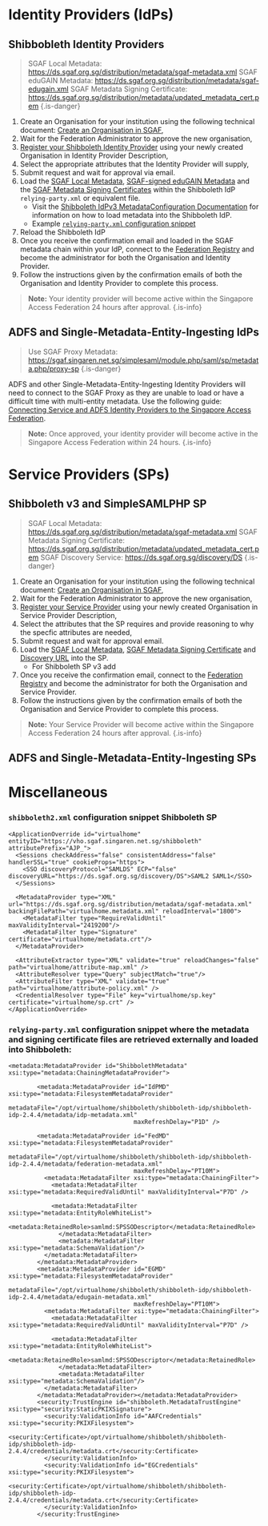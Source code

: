 <!-- TITLE: Connecting to the SGAF -->
<!-- SUBTITLE: How to connect SAML 2.0 entities (IdPs and SPs) to the SGAF -->

# Identity Providers (IdPs)
## Shibbobleth Identity Providers

> SGAF Local Metadata: https://ds.sgaf.org.sg/distribution/metadata/sgaf-metadata.xml
> SGAF eduGAIN Metadata: https://ds.sgaf.org.sg/distribution/metadata/sgaf-edugain.xml
> SGAF Metadata Signing Certificate: https://ds.sgaf.org.sg/distribution/metadata/updated_metadata_cert.pem
{.is-danger}

1. Create an Organisation for your institution using the following technical document: [Create an Organisation in SGAF](https://www.singaren.net.sg/document/Creating%20an%20Organisation%20within%20SGAF.pdf),
2. Wait for the Federation Administrator to approve the new organisation,
3. [Register your Shibboleth Identity Provider](https://manager.sgaf.org.sg/federationregistry/registration/idp) using your newly created Organisation in Identity Provider Description,
4. Select the appropriate attributes that the Identity Provider will supply,
5. Submit request and wait for approval via email.
6. Load the [SGAF Local Metadata](https://ds.sgaf.org.sg/distribution/metadata/sgaf-metadata.xml), [SGAF-signed eduGAIN Metadata](https://ds.sgaf.org.sg/distribution/metadata/sgaf-edugain.xml) and the [SGAF Metadata Signing Certificates](https://ds.sgaf.org.sg/distribution/metadata/updated_metadata_cert.pem) within the Shibboleth IdP `relying-party.xml` or equivalent file.
	* Visit the [Shibboleth IdPv3 MetadataConfiguration Documentation](https://wiki.shibboleth.net/confluence/display/IDP30/MetadataConfiguration) for information on how to load metadata into the Shibboleth IdP.
	* Example [`relying-party.xml` configuration snippet](#relying-party-xml-configuration-snippet-where-the-metadata-and-signing-certificate-files-are-retrieved-externally-and-loaded-into-shibboleth)
7. Reload the Shibboleth IdP
8. Once you receive the confirmation email and loaded in the SGAF metadata chain within your IdP, connect to the [Federation Registry](https://manager.sgaf.org.sg/federationregistry/) and become the administrator for both the Organisation and Identity Provider.
9. Follow the instructions given by the confirmation emails of both the Organisation and Identity Provider to complete this process.

> **Note:** Your identity provider will become active within the Singapore Access Federation 24 hours after approval.
{.is-info}

## ADFS and Single-Metadata-Entity-Ingesting IdPs
> Use SGAF Proxy Metadata: https://sgaf.singaren.net.sg/simplesaml/module.php/saml/sp/metadata.php/proxy-sp
{.is-danger}

ADFS and other Single-Metadata-Entity-Ingesting Identity Providers will need to connect to the SGAF Proxy as they are unable to load or have a difficult time with multi-entity metadata.
Use the following guide: [Connecting Service and ADFS Identity Providers to the Singapore Access Federation](https://www.singaren.net.sg/document/Connecting%20Service%20and%20ADFS%20Identity%20Providers%20to%20the%20SingAREN%20Access%20Federation.pdf).

> **Note:** Once approved, your identity provider will become active in the Singapore Access Federation within 24 hours.
{.is-info}
# Service Providers (SPs)

## Shibboleth v3 and SimpleSAMLPHP SP

> SGAF Local Metadata: https://ds.sgaf.org.sg/distribution/metadata/sgaf-metadata.xml
> SGAF Metadata Signing Certificate: https://ds.sgaf.org.sg/distribution/metadata/updated_metadata_cert.pem
> SGAF Discovery Service: https://ds.sgaf.org.sg/discovery/DS
{.is-danger}

1. Create an Organisation for your institution using the following technical document: [Create an Organisation in SGAF](https://www.singaren.net.sg/document/Creating%20an%20Organisation%20within%20SGAF.pdf),
2. Wait for the Federation Administrator to approve the new organisation,
3. [Register your Service Provider](https://manager.sgaf.org.sg/federationregistry/registration/sp) using your newly created Organisation in Service Provider Description,
4. Select the attributes that the SP requires and provide reasoning to why the specfic attributes are needed,
5. Submit request and wait for approval email.
6. Load the [SGAF Local Metadata](https://ds.sgaf.org.sg/distribution/metadata/sgaf-metadata.xml), [SGAF Metadata Signing Certificate](https://ds.sgaf.org.sg/distribution/metadata/updated_metadata_cert.pem) and [Discovery URL](https://ds.sgaf.org.sg/discovery/DS) into the SP.
	*  For Shibboleth SP v3 add
7. Once you receive the confirmation email, connect to the [Federation Registry](https://manager.sgaf.org.sg/federationregistry/) and become the administrator for both the Organisation and Service Provider.
8. Follow the instructions given by the confirmation emails of both the Organisation and Service Provider to complete this process.

> **Note:** Your Service Provider will become active within the Singapore Access Federation 24 hours after approval.
{.is-info}

## ADFS and Single-Metadata-Entity-Ingesting SPs

# Miscellaneous
### `shibboleth2.xml` configuration snippet Shibboleth SP
```
<ApplicationOverride id="virtualhome" entityID="https://vho.sgaf.singaren.net.sg/shibboleth" attributePrefix="AJP_">
  <Sessions checkAddress="false" consistentAddress="false" handlerSSL="true" cookieProps="https">
    <SSO discoveryProtocol="SAMLDS" ECP="false" discoveryURL="https://ds.sgaf.org.sg/discovery/DS">SAML2 SAML1</SSO>
  </Sessions>

  <MetadataProvider type="XML" url="https://ds.sgaf.org.sg/distribution/metadata/sgaf-metadata.xml" backingFilePath="virtualhome.metadata.xml" reloadInterval="1800">
    <MetadataFilter type="RequireValidUntil" maxValidityInterval="2419200"/>
    <MetadataFilter type="Signature" certificate="virtualhome/metadata.crt"/>
  </MetadataProvider>

  <AttributeExtractor type="XML" validate="true" reloadChanges="false" path="virtualhome/attribute-map.xml" />
  <AttributeResolver type="Query" subjectMatch="true"/>
  <AttributeFilter type="XML" validate="true" path="virtualhome/attribute-policy.xml" />
  <CredentialResolver type="File" key="virtualhome/sp.key" certificate="virtualhome/sp.crt" />
</ApplicationOverride>
```

### `relying-party.xml` configuration snippet where the metadata and signing certificate files are retrieved externally and loaded into Shibboleth:

```
<metadata:MetadataProvider id="ShibbolethMetadata" xsi:type="metadata:ChainingMetadataProvider">

        <metadata:MetadataProvider id="IdPMD" xsi:type="metadata:FilesystemMetadataProvider"
                                   metadataFile="/opt/virtualhome/shibboleth/shibboleth-idp/shibboleth-idp-2.4.4/metadata/idp-metadata.xml"
                                   maxRefreshDelay="P1D" />

        <metadata:MetadataProvider id="FedMD" xsi:type="metadata:FilesystemMetadataProvider"
                                   metadataFile="/opt/virtualhome/shibboleth/shibboleth-idp/shibboleth-idp-2.4.4/metadata/federation-metadata.xml"
                                   maxRefreshDelay="PT10M">
          <metadata:MetadataFilter xsi:type="metadata:ChainingFilter">
            <metadata:MetadataFilter  xsi:type="metadata:RequiredValidUntil" maxValidityInterval="P7D" />

            <metadata:MetadataFilter xsi:type="metadata:EntityRoleWhiteList">
                <metadata:RetainedRole>samlmd:SPSSODescriptor</metadata:RetainedRole>
              </metadata:MetadataFilter>
              <metadata:MetadataFilter xsi:type="metadata:SchemaValidation"/>
          </metadata:MetadataFilter>
        </metadata:MetadataProvider>
        <metadata:MetadataProvider id="EGMD" xsi:type="metadata:FilesystemMetadataProvider"
                                   metadataFile="/opt/virtualhome/shibboleth/shibboleth-idp/shibboleth-idp-2.4.4/metadata/edugain-metadata.xml"
                                   maxRefreshDelay="PT10M">
          <metadata:MetadataFilter xsi:type="metadata:ChainingFilter">
            <metadata:MetadataFilter  xsi:type="metadata:RequiredValidUntil" maxValidityInterval="P7D" />

            <metadata:MetadataFilter xsi:type="metadata:EntityRoleWhiteList">
                <metadata:RetainedRole>samlmd:SPSSODescriptor</metadata:RetainedRole>
              </metadata:MetadataFilter>
              <metadata:MetadataFilter xsi:type="metadata:SchemaValidation"/>
          </metadata:MetadataFilter>
        </metadata:MetadataProvider></metadata:MetadataProvider>
        <security:TrustEngine id="shibboleth.MetadataTrustEngine" xsi:type="security:StaticPKIXSignature">
          <security:ValidationInfo id="AAFCredentials" xsi:type="security:PKIXFilesystem">
            <security:Certificate>/opt/virtualhome/shibboleth/shibboleth-idp/shibboleth-idp-2.4.4/credentials/metadata.crt</security:Certificate>
          </security:ValidationInfo>
          <security:ValidationInfo id="EGCredentials" xsi:type="security:PKIXFilesystem">
            <security:Certificate>/opt/virtualhome/shibboleth/shibboleth-idp/shibboleth-idp-2.4.4/credentials/metadata.crt</security:Certificate>
          </security:ValidationInfo>
        </security:TrustEngine>
				
```

